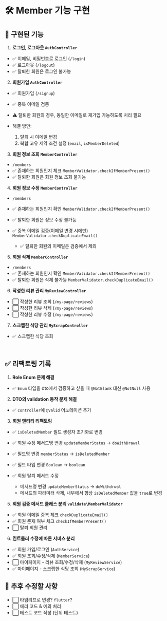 # 🛠️ Member 기능 구현

## 🚀 구현된 기능

1. **로그인, 로그아웃 `AuthController`**
  - ✅ 이메일, 비밀번호로 로그인 (`/login`)
  - ✅ 로그아웃 (`/logout`)
  - ✅ 탈퇴한 회원은 로그인 불가능


2. **회원가입 `AuthController`**
  - ✅ 회원가입 (`/signup`)
  - ✅ 중복 이메일 검증


  - ⚠️ 탈퇴한 회원의 경우, 동일한 이메일로 재가입 가능하도록 처리 필요
  - 해결 방안:
    1. 탈퇴 시 이메일 변경
    2. 복합 고유 제약 조건 설정 (`email`, `isMemberDeleted`)


3. **회원 정보 조회 `MemberController`**
  - `/members`
  - ✅ 존재하는 회원인지 체크 `MemberValidator.checkIfMemberPresent()`
  - ✅ 탈퇴한 회원은 회원 정보 조회 불가능


4. **회원 정보 수정 `MemberController`**
  - `/members`
  - ✅ 존재하는 회원인지 확인 `MemberValidator.checkIfMemberPresent()`
  - ✅ 탈퇴한 회원은 정보 수정 불가능
  - ✅ 중복 이메일 검증(이메일 변경 시에만) `MemberValidator.checkDuplicateEmail()`

    - ✅ 탈퇴한 회원의 이메일은 검증에서 제외

5. **회원 삭제 `MemberController`**
  - `/members`
  - ✅ 존재하는 회원인지 확인 `MemberValidator.checkIfMemberPresent()`
  - ✅ 탈퇴한 회원은 삭제 불가능 `MemberValidator.checkDuplicateEmail()`

6. **작성한 리뷰 관리 `MyReviewController`**
  - ⬜️ 작성한 리뷰 조회 (`/my-page/reviews`)
  - ⬜️ 작성한 리뷰 삭제 (`/my-page/reviews`)
  - ⬜️ 작성한 리뷰 수정 (`/my-page/reviews`)

7. **스크랩한 식당 관리 `MyScrapController`**
  - ✅ 스크랩한 식당 조회


<br>

## ✅ 리팩토링 기록

1. **Role Enum 문제 해결**
  - ✅ `Enum` 타입을 dto에서 검증하고 싶을 때 `@NotBlank` 대신 `@NotNull` 사용


2. **DTO의 validation 동작 문제 해결**
  - ✅ `controller`에 `@Valid` 어노테이션 추가

3. **회원 엔티티 리팩토링**
  - ✅ `isDeletedMember` 필드 생성자 초기화로 변경

  - ✅ 회원 수정 메서드명 변경 `updateMemberStatus` -> `doWithDrawal`
  - ✅ 필드명 변경 `memberStatus` -> `isDeletedMember`
  - ✅ 필드 타입 변경 `Boolean` -> `boolean`
  - ✅ 회원 탈퇴 메서드 수정
    
    - 메서드명 변경 `updateMemberStatus`  -> `doWithdrwal`
    - 메서드의 파라미터 삭제, 내부에서 항상 `isDeletedMember` 값을 `true`로 변경

5. **회원 검증 메서드 클래스 분리 `validate\MemberValidator`**
  - ✅ 회원 이메일 중복 체크 `checkDuplicateEmail()`
  - ✅ 회원 존재 여부 체크 `checkIfMemberPresent()`
  - ⬜️ 탈퇴 회원 관리

6. **컨트롤러 수정에 따른 서비스 분리**
  - ✅ 회원 가입/로그인 (`AuthService`)
  - ✅ 회원 조회/수정/삭제 (`MemberService`)
  - ⬜️ 마이페이지 - 리뷰 조회/수정/삭제 (`MyReviewService`)
  - ✅ 마이페이지 - 스크랩한 식당 조회 (`MyScrapService`)




## 🔧 추후 수정할 사항

- ⬜️ 타임리프로 변경? `flutter`?
- ⬜️ 에러 코드 & 예외 처리
- ⬜️ 테스트 코드 작성 (단위 테스트)
